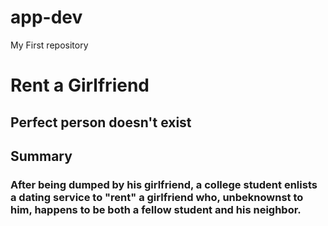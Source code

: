 # app-dev
My First repository
# Rent a Girlfriend
## Perfect person doesn't exist
## Summary
###  After being dumped by his girlfriend, a college student enlists a dating service to "rent" a girlfriend who, unbeknownst to him, happens to be both a fellow student and his neighbor.
